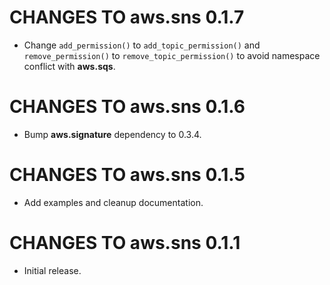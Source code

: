 # CHANGES TO aws.sns 0.1.7

* Change `add_permission()` to `add_topic_permission()` and `remove_permission()` to `remove_topic_permission()` to avoid namespace conflict with **aws.sqs**.

# CHANGES TO aws.sns 0.1.6

* Bump **aws.signature** dependency to 0.3.4.

# CHANGES TO aws.sns 0.1.5

* Add examples and cleanup documentation.

# CHANGES TO aws.sns 0.1.1

* Initial release.
